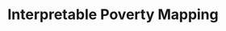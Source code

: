 ---
layout: page
title: Interpretable Poverty Mapping 
description: Rapid, cost-effective, and interpretable poverty mapping in the Philippines using machine learning and publicly available geospatial data.
img: assets/img/project_preview/project-01.jpg
redirect: https://stories.thinkingmachin.es/poverty-mapping-artificial-intelligence/
importance: 2
category: machine-learning
---